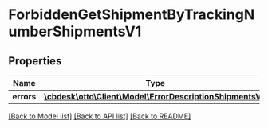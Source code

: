 # ForbiddenGetShipmentByTrackingNumberShipmentsV1

## Properties
Name | Type | Description | Notes
------------ | ------------- | ------------- | -------------
**errors** | [**\cbdesk\otto\Client\Model\ErrorDescriptionShipmentsV1**](ErrorDescriptionShipmentsV1.md) |  | [optional] 

[[Back to Model list]](../../README.md#documentation-for-models) [[Back to API list]](../../README.md#documentation-for-api-endpoints) [[Back to README]](../../README.md)

